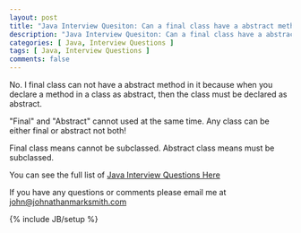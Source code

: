 ```yaml
---
layout: post
title: "Java Interview Quesiton: Can a final class have a abstract method"
description: "Java Interview Quesiton: Can a final class have a abstract method"
categories: [ Java, Interview Questions ]
tags: [ Java, Interview Questions ]
comments: false
---
```



No. I final class can not have a abstract method in it because when you declare a method in a class as abstract, then the class must be declared as abstract.

"Final" and "Abstract" cannot used at the same time. Any class can be either final or abstract not both!

   Final class means cannot be subclassed.
   Abstract class means must be subclassed.


You can see the full list of <a href="/java-interview-questions.html">Java Interview Questions Here</a>

If you have any questions or comments please email me at <a href="mailto:john@johnathanmarksmith.com">john@johnathanmarksmith.com</a>


{% include JB/setup %}
